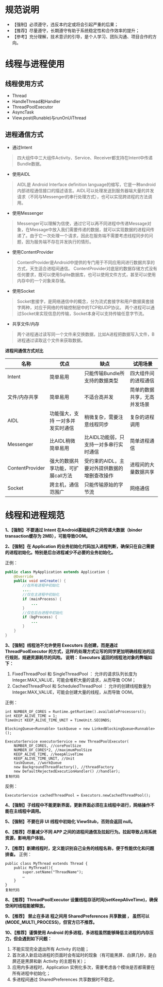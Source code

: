 # 规范说明

- 【强制】必须遵守，违反本约定或将会引起严重的后果；
- 【推荐】尽量遵守，长期遵守有助于系统稳定性和合作效率的提升；
- 【参考】充分理解，技术意识的引导，是个人学习、团队沟通、项目合作的方向。

# 线程与进程使用

## 线程使用方式

* Thread
* HandleThread和Handler
* ThreadPoolExecutor
* AsyncTask
* View.post(Runable)与runOnUiThread

## 进程通信方式


* 通过Intent

> 四大组件中三大组件Activity、Service、Receiver都支持在Intent中传递Bundle数据。

* 使用AIDL

> AIDL是 Android Interface definition language的缩写，它是一种android内部进程通信接口的描述语言。AIDL可以处理发送到服务器端大量的并发请求（不同与Messenger的串行处理方式），也可以实现跨进程的方法调用。

* 使用Messenger

>Messenger可以理解为信使，通过它可以再不同进程中传递Message对象，在Message中放入我们需要传递的数据，就可以实现数据的进程间传递了。由于它一次处理一个请求，因此在服务端不需要考虑线程同步的问题，因为服务端不存在并发执行的情形。

* 使用ContentProvider

>ContentProvider是Android中提供的专门用于不同应用间进行数据共享的方式，天生适合进程间通信。
>ContentProvider对底层的数据存储方式没有任何要求，既可以使用Sqlite数据库，也可以使用文件方式，甚至可以使用内存中的一个对象来存储。

* 使用Socket

> Socket套接字，是网络通信中的概念，分为流式套接字和用户数据奥套接字两种，对应于网络的传输控制层中的TCP和UDP协议。
> 两个进程可以通过Socket来实现信息的传输，Socket本身可以支持传输任意字节流。

* 共享文件/内存

> 两个进程通过读写同一个文件来交换数据，比如A进程把数据写入文件，B进程通过读取这个文件来获取数据。



**进程间通信方式对比**

| 名称            | 优点                               | 缺点                                         | 试用场景                     |
| --------------- | ---------------------------------- | -------------------------------------------- | ---------------------------- |
| Intent          | 简单易用                           | 只能传输Bundle所支持的数据类型               | 四大组件间的进程通信         |
| 文件/内存共享   | 简单易用                           | 不适合高并发                                 | 简单的数据共享，无高并发场景 |
| AIDL            | 功能强大，支持 一对多并发实时通信  | 稍微复杂，需要注意线程同步                   | 复杂的进程调用               |
| Messenger       | 比AIDL稍微简单易用                 | 比AIDL功能弱，只支持一对多串行实时通信       | 简单进程通信                 |
| ContentProvider | 强大的数据共享功能，可扩展call方法 | 受约束的AIDL，主要对外提供数据的增删查改操作 | 进程间的大量数据共享         |
| Socket          | 跨主机，通信范围广                 | 只能传输原始的字节流                         | 网络通信                     |



# 线程和进程规范

**1、【强制】不要通过 Intent 在Android基础组件之间传递大数据（binder transaction缓存为 2MB），可能导致OOM。**



**2、【强制】在 Application 的业务初始化代码加入进程判断，确保只在自己需要的进程初始化。特别是后台进程减少不必要的业务初始化。**

正例：

```java
public class MyApplication extends Application {
	@Override
	public void onCreate() {
		//在所有进程中初始化
		....
		//仅在主进程中初始化
		if (mainProcess) {
			...
		}
		//仅在后台进程中初始化
		if (bgProcess) {
			...
		}
	}
}

```



**3、【强制】线程池不允许使用 Executors 去创建，而是通过 ThreadPoolExecutor 的方式，这样的处理方式让写的同学更加明确线程池的运行规则，规避资源耗尽的风险。 说明： Executors 返回的线程池对象的弊端如下：**

1. FixedThreadPool 和 SingleThreadPool ： 允许的请求队列长度为Integer.MAX_VALUE，可能会堆积大量的请求，从而导致 OOM；
2. CachedThreadPool 和 ScheduledThreadPool ： 允许的创建线程数量为Integer.MAX_VALUE，可能会创建大量的线程，从而导致 OOM。

正例：

```
int NUMBER_OF_CORES = Runtime.getRuntime().availableProcessors();
int KEEP_ALIVE_TIME = 1;
TimeUnit KEEP_ALIVE_TIME_UNIT = TimeUnit.SECONDS;

BlockingQueue<Runnable> taskQueue = new LinkedBlockingQueue<Runnable>();

ExecutorService executorService = new ThreadPoolExecutor(
	NUMBER_OF_CORES, //corePoolSize
	NUMBER_OF_CORES*2, //maximumPoolSize
	KEEP_ALIVE_TIME, //keepAliveTime
	KEEP_ALIVE_TIME_UNIT, //Unit
	taskQueue, //workQueue
	new BackgroundThreadFactory(), //threadFactory
	new DefaultRejectedExecutionHandler() //handler);
复制代码
```

反例：

```
ExecutorService cachedThreadPool = Executors.newCachedThreadPool();
```



**4、【强制】子线程中不能更新界面，更新界面必须在主线程中进行，网络操作不能在主线程中调用。**



**5、【强制】不要在非 UI 线程中初始化 ViewStub，否则会返回 null。**



**6、【推荐】尽量减少不同 APP 之间的进程间通信及拉起行为。拉起导致占用系统资源，影响用户体验。**



**7、【推荐】新建线程时，定义能识别自己业务的线程名称，便于性能优化和问题排查。**
 正例：

```
public class MyThread extends Thread {
	public MyThread(){
		super.setName("ThreadName");
		…
	}
}
复制代码
```



**8、【推荐】ThreadPoolExecutor 设置线程存活时间(setKeepAliveTime)，确保空闲时线程能被释放。**



**9、【推荐】 禁止在多进 程之间用 SharedPreferences 共享数据 ， 虽然可以(MODE_MULTI_PROCESS)，但官方已不推荐。**



**10、【推荐】谨慎使用 Android 的多进程，多进程虽然能够降低主进程的内存压力，但会遇到如下问题：**

1. 不能实现完全退出所有 Activity 的功能；
2. 首次进入新启动进程的页面时会有延时的现象（有可能黑屏、白屏几秒，是白屏还是黑屏和新 Activity 的主题有关）；
3. 应用内多进程时，Application 实例化多次，需要考虑各个模块是否都需要在所有进程中初始化；
4. 多进程间通过 SharedPreferences 共享数据时不稳定。